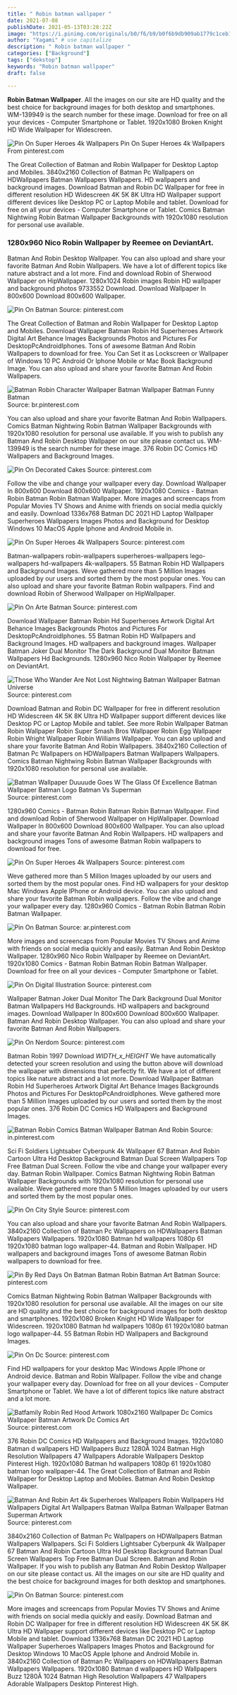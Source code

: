 ```yaml
---
title: " Robin batman wallpaper "
date: 2021-07-08
publishDate: 2021-05-13T03:28:22Z
image: "https://i.pinimg.com/originals/b0/f6/b9/b0f6b9db909ab1779c1ceb1d4d4f9422.png"
author: "Yagami" # use capitalize
description: " Robin batman wallpaper "
categories: ["Background"]
tags: ["dekstop"]
keywords: "Robin batman wallpaper"
draft: false

---
```



**Robin Batman Wallpaper**. All the images on our site are HD quality and the best choice for background images for both desktop and smartphones. WM-139949 is the search number for these image. Download for free on all your devices - Computer Smartphone or Tablet. 1920x1080 Broken Knight HD Wide Wallpaper for Widescreen.

![Pin On Super Heroes 4k Wallpapers](https://i.pinimg.com/originals/4b/5f/ee/4b5feec3316346cb4413cd564fe1fdda.jpg "Pin On Super Heroes 4k Wallpapers")
Pin On Super Heroes 4k Wallpapers From pinterest.com


The Great Collection of Batman and Robin Wallpaper for Desktop Laptop and Mobiles. 3840x2160 Collection of Batman Pc Wallpapers on HDWallpapers Batman Wallpapers Wallpapers. HD wallpapers and background images. Download Batman and Robin DC Wallpaper for free in different resolution HD Widescreen 4K 5K 8K Ultra HD Wallpaper support different devices like Desktop PC or Laptop Mobile and tablet. Download for free on all your devices - Computer Smartphone or Tablet. Comics Batman Nightwing Robin Batman Wallpaper Backgrounds with 1920x1080 resolution for personal use available.

### 1280x960 Nico Robin Wallpaper by Reemee on DeviantArt.

Batman And Robin Desktop Wallpaper. You can also upload and share your favorite Batman And Robin Wallpapers. We have a lot of different topics like nature abstract and a lot more. Find and download Robin of Sherwood Wallpaper on HipWallpaper. 1280x1024 Robin images Robin HD wallpaper and background photos 9733552 Download. Download Wallpaper In 800x600 Download 800x600 Wallpaper.


![Pin On Batman](https://i.pinimg.com/564x/07/e1/b7/07e1b723a31e04dc35a1a6f3cdf35047.jpg "Pin On Batman")
Source: pinterest.com

The Great Collection of Batman and Robin Wallpaper for Desktop Laptop and Mobiles. Download Wallpaper Batman Robin Hd Superheroes Artwork Digital Art Behance Images Backgrounds Photos and Pictures For DesktopPcAndroidIphones. Tons of awesome Batman And Robin Wallpapers to download for free. You Can Set it as Lockscreen or Wallpaper of Windows 10 PC Android Or Iphone Mobile or Mac Book Background Image. You can also upload and share your favorite Batman And Robin Wallpapers.

![Batman Robin Character Wallpaper Batman Wallpaper Batman Funny Batman](https://i.pinimg.com/736x/f0/f9/9a/f0f99ac8f116d08c0ed13beb7c018579.jpg "Batman Robin Character Wallpaper Batman Wallpaper Batman Funny Batman")
Source: br.pinterest.com

You can also upload and share your favorite Batman And Robin Wallpapers. Comics Batman Nightwing Robin Batman Wallpaper Backgrounds with 1920x1080 resolution for personal use available. If you wish to publish any Batman And Robin Desktop Wallpaper on our site please contact us. WM-139949 is the search number for these image. 376 Robin DC Comics HD Wallpapers and Background Images.

![Pin On Decorated Cakes](https://i.pinimg.com/originals/0c/11/92/0c1192c1c396cc8697849cd6485ccb38.jpg "Pin On Decorated Cakes")
Source: pinterest.com

Follow the vibe and change your wallpaper every day. Download Wallpaper In 800x600 Download 800x600 Wallpaper. 1920x1080 Comics - Batman Robin Batman Robin Batman Wallpaper. More images and screencaps from Popular Movies TV Shows and Anime with friends on social media quickly and easily. Download 1336x768 Batman DC 2021 HD Laptop Wallpaper Superheroes Wallpapers Images Photos and Background for Desktop Windows 10 MacOS Apple Iphone and Android Mobile in.

![Pin On Super Heroes 4k Wallpapers](https://i.pinimg.com/originals/4b/5f/ee/4b5feec3316346cb4413cd564fe1fdda.jpg "Pin On Super Heroes 4k Wallpapers")
Source: pinterest.com

Batman-wallpapers robin-wallpapers superheroes-wallpapers lego-wallpapers hd-wallpapers 4k-wallpapers. 55 Batman Robin HD Wallpapers and Background Images. Weve gathered more than 5 Million Images uploaded by our users and sorted them by the most popular ones. You can also upload and share your favorite Batman Robin wallpapers. Find and download Robin of Sherwood Wallpaper on HipWallpaper.

![Pin On Arte Batman](https://i.pinimg.com/originals/52/75/59/5275598104f6315e9851004e4109cf2c.jpg "Pin On Arte Batman")
Source: pinterest.com

Download Wallpaper Batman Robin Hd Superheroes Artwork Digital Art Behance Images Backgrounds Photos and Pictures For DesktopPcAndroidIphones. 55 Batman Robin HD Wallpapers and Background Images. HD wallpapers and background images. Wallpaper Batman Joker Dual Monitor The Dark Background Dual Monitor Batman Wallpapers Hd Backgrounds. 1280x960 Nico Robin Wallpaper by Reemee on DeviantArt.

![Those Who Wander Are Not Lost Nightwing Batman Wallpaper Batman Universe](https://i.pinimg.com/originals/78/ce/ce/78ceceed6af62683025dcfdc2691504b.png "Those Who Wander Are Not Lost Nightwing Batman Wallpaper Batman Universe")
Source: pinterest.com

Download Batman and Robin DC Wallpaper for free in different resolution HD Widescreen 4K 5K 8K Ultra HD Wallpaper support different devices like Desktop PC or Laptop Mobile and tablet. See more Robin Wallpaper Batman Robin Wallpaper Robin Super Smash Bros Wallpaper Robin Egg Wallpaper Robin Wright Wallpaper Robin Williams Wallpaper. You can also upload and share your favorite Batman And Robin Wallpapers. 3840x2160 Collection of Batman Pc Wallpapers on HDWallpapers Batman Wallpapers Wallpapers. Comics Batman Nightwing Robin Batman Wallpaper Backgrounds with 1920x1080 resolution for personal use available.

![Batman Wallpaper Duuuude Goes W The Glass Of Excellence Batman Wallpaper Batman Logo Batman Vs Superman](https://i.pinimg.com/originals/59/6e/e0/596ee074fd5d7357fff827d09e09f0c2.jpg "Batman Wallpaper Duuuude Goes W The Glass Of Excellence Batman Wallpaper Batman Logo Batman Vs Superman")
Source: pinterest.com

1280x960 Comics - Batman Robin Batman Robin Batman Wallpaper. Find and download Robin of Sherwood Wallpaper on HipWallpaper. Download Wallpaper In 800x600 Download 800x600 Wallpaper. You can also upload and share your favorite Batman And Robin Wallpapers. HD wallpapers and background images Tons of awesome Batman Robin wallpapers to download for free.

![Pin On Super Heroes 4k Wallpapers](https://i.pinimg.com/originals/01/73/85/017385e247982564fb840cc462ab4698.jpg "Pin On Super Heroes 4k Wallpapers")
Source: pinterest.com

Weve gathered more than 5 Million Images uploaded by our users and sorted them by the most popular ones. Find HD wallpapers for your desktop Mac Windows Apple IPhone or Android device. You can also upload and share your favorite Batman Robin wallpapers. Follow the vibe and change your wallpaper every day. 1280x960 Comics - Batman Robin Batman Robin Batman Wallpaper.

![Pin On Batman](https://i.pinimg.com/originals/df/15/73/df1573f64bd9953708641a0427eca8d9.jpg "Pin On Batman")
Source: ar.pinterest.com

More images and screencaps from Popular Movies TV Shows and Anime with friends on social media quickly and easily. Batman And Robin Desktop Wallpaper. 1280x960 Nico Robin Wallpaper by Reemee on DeviantArt. 1920x1080 Comics - Batman Robin Batman Robin Batman Wallpaper. Download for free on all your devices - Computer Smartphone or Tablet.

![Pin On Digital Illustration](https://i.pinimg.com/originals/67/0c/73/670c73e44698bcf8ed01c02a95546d25.jpg "Pin On Digital Illustration")
Source: pinterest.com

Wallpaper Batman Joker Dual Monitor The Dark Background Dual Monitor Batman Wallpapers Hd Backgrounds. HD wallpapers and background images. Download Wallpaper In 800x600 Download 800x600 Wallpaper. Batman And Robin Desktop Wallpaper. You can also upload and share your favorite Batman And Robin Wallpapers.

![Pin On Nerdom](https://i.pinimg.com/originals/51/07/d5/5107d514e1bec525d592a1c857919c8c.jpg "Pin On Nerdom")
Source: pinterest.com

Batman Robin 1997 Download _WIDTH_x_HEIGHT_ We have automatically detected your screen resolution and using the button above will download the wallpaper with dimensions that perfectly fit. We have a lot of different topics like nature abstract and a lot more. Download Wallpaper Batman Robin Hd Superheroes Artwork Digital Art Behance Images Backgrounds Photos and Pictures For DesktopPcAndroidIphones. Weve gathered more than 5 Million Images uploaded by our users and sorted them by the most popular ones. 376 Robin DC Comics HD Wallpapers and Background Images.

![Batman Robin Comics Batman Wallpaper Batman And Robin](https://i.pinimg.com/originals/04/40/6a/04406a9ff4099d9420ed5c5857f8cb16.jpg "Batman Robin Comics Batman Wallpaper Batman And Robin")
Source: in.pinterest.com

Sci Fi Soldiers Lightsaber Cyberpunk 4k Wallpaper 67 Batman And Robin Cartoon Ultra Hd Desktop Background Batman Dual Screen Wallpapers Top Free Batman Dual Screen. Follow the vibe and change your wallpaper every day. Batman Robin Wallpaper. Comics Batman Nightwing Robin Batman Wallpaper Backgrounds with 1920x1080 resolution for personal use available. Weve gathered more than 5 Million Images uploaded by our users and sorted them by the most popular ones.

![Pin On City Style](https://i.pinimg.com/originals/22/f2/26/22f22682985fb2bb0d1ac89fb3649e6f.jpg "Pin On City Style")
Source: pinterest.com

You can also upload and share your favorite Batman And Robin Wallpapers. 3840x2160 Collection of Batman Pc Wallpapers on HDWallpapers Batman Wallpapers Wallpapers. 1920x1080 Batman hd wallpapers 1080p 61 1920x1080 batman logo wallpaper-44. Batman and Robin Wallpaper. HD wallpapers and background images Tons of awesome Batman Robin wallpapers to download for free.

![Pin By Red Days On Batman Batman Robin Batman Art Batman](https://i.pinimg.com/originals/32/ed/aa/32edaa94fe5293b2f722d7d891faedce.jpg "Pin By Red Days On Batman Batman Robin Batman Art Batman")
Source: pinterest.com

Comics Batman Nightwing Robin Batman Wallpaper Backgrounds with 1920x1080 resolution for personal use available. All the images on our site are HD quality and the best choice for background images for both desktop and smartphones. 1920x1080 Broken Knight HD Wide Wallpaper for Widescreen. 1920x1080 Batman hd wallpapers 1080p 61 1920x1080 batman logo wallpaper-44. 55 Batman Robin HD Wallpapers and Background Images.

![Pin On Dc](https://i.pinimg.com/originals/5b/a8/49/5ba84945ad2a13d1ced8945ced294c6b.jpg "Pin On Dc")
Source: pinterest.com

Find HD wallpapers for your desktop Mac Windows Apple IPhone or Android device. Batman and Robin Wallpaper. Follow the vibe and change your wallpaper every day. Download for free on all your devices - Computer Smartphone or Tablet. We have a lot of different topics like nature abstract and a lot more.

![Batfamily Robin Red Hood Artwork 1080x2160 Wallpaper Dc Comics Wallpaper Batman Artwork Dc Comics Art](https://i.pinimg.com/originals/8c/ca/be/8ccabee3f8f0238f6edec1b650656013.jpg "Batfamily Robin Red Hood Artwork 1080x2160 Wallpaper Dc Comics Wallpaper Batman Artwork Dc Comics Art")
Source: pinterest.com

376 Robin DC Comics HD Wallpapers and Background Images. 1920x1080 Batman d wallpapers HD Wallpapers Buzz 1280Ã 1024 Batman High Resolution Wallpapers 47 Wallpapers Adorable Wallpapers Desktop Pinterest High. 1920x1080 Batman hd wallpapers 1080p 61 1920x1080 batman logo wallpaper-44. The Great Collection of Batman and Robin Wallpaper for Desktop Laptop and Mobiles. Batman And Robin Desktop Wallpaper.

![Batman And Robin Art 4k Superheroes Wallpapers Robin Wallpapers Hd Wallpapers Digital Art Wallpapers Batman Wallpa Batman Wallpaper Batman Superman Artwork](https://i.pinimg.com/originals/55/ee/6d/55ee6d4e2b6f575d576c8717bf585750.jpg "Batman And Robin Art 4k Superheroes Wallpapers Robin Wallpapers Hd Wallpapers Digital Art Wallpapers Batman Wallpa Batman Wallpaper Batman Superman Artwork")
Source: pinterest.com

3840x2160 Collection of Batman Pc Wallpapers on HDWallpapers Batman Wallpapers Wallpapers. Sci Fi Soldiers Lightsaber Cyberpunk 4k Wallpaper 67 Batman And Robin Cartoon Ultra Hd Desktop Background Batman Dual Screen Wallpapers Top Free Batman Dual Screen. Batman and Robin Wallpaper. If you wish to publish any Batman And Robin Desktop Wallpaper on our site please contact us. All the images on our site are HD quality and the best choice for background images for both desktop and smartphones.

![Pin On Batman](https://i.pinimg.com/originals/b0/f6/b9/b0f6b9db909ab1779c1ceb1d4d4f9422.png "Pin On Batman")
Source: pinterest.com

More images and screencaps from Popular Movies TV Shows and Anime with friends on social media quickly and easily. Download Batman and Robin DC Wallpaper for free in different resolution HD Widescreen 4K 5K 8K Ultra HD Wallpaper support different devices like Desktop PC or Laptop Mobile and tablet. Download 1336x768 Batman DC 2021 HD Laptop Wallpaper Superheroes Wallpapers Images Photos and Background for Desktop Windows 10 MacOS Apple Iphone and Android Mobile in. 3840x2160 Collection of Batman Pc Wallpapers on HDWallpapers Batman Wallpapers Wallpapers. 1920x1080 Batman d wallpapers HD Wallpapers Buzz 1280Ã 1024 Batman High Resolution Wallpapers 47 Wallpapers Adorable Wallpapers Desktop Pinterest High.

